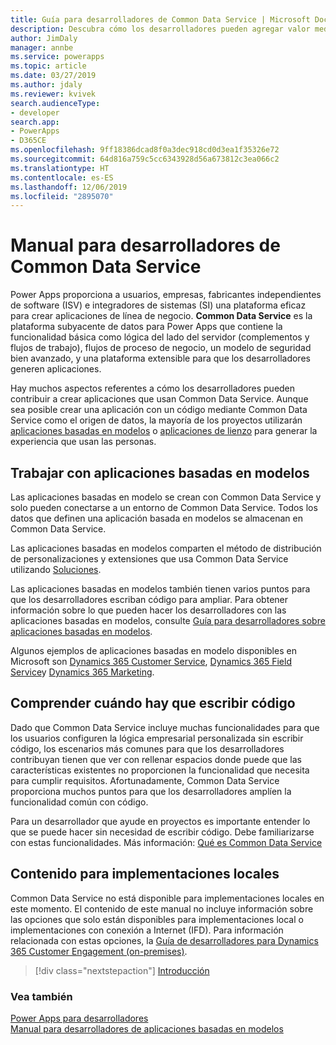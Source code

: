 ```yaml
---
title: Guía para desarrolladores de Common Data Service | Microsoft Docs
description: Descubra cómo los desarrolladores pueden agregar valor mediante Common Data Service.
author: JimDaly
manager: annbe
ms.service: powerapps
ms.topic: article
ms.date: 03/27/2019
ms.author: jdaly
ms.reviewer: kvivek
search.audienceType:
- developer
search.app:
- PowerApps
- D365CE
ms.openlocfilehash: 9ff18386dcad8f0a3dec918cd0d3ea1f35326e72
ms.sourcegitcommit: 64d816a759c5cc6343928d56a673812c3ea066c2
ms.translationtype: HT
ms.contentlocale: es-ES
ms.lasthandoff: 12/06/2019
ms.locfileid: "2895070"
---
```

# <a name="common-data-service-developer-guide"></a>Manual para desarrolladores de Common Data Service

Power Apps proporciona a usuarios, empresas, fabricantes independientes de software (ISV) e integradores de sistemas (SI) una plataforma eficaz para crear aplicaciones de línea de negocio. **Common Data Service** es la plataforma subyacente de datos para Power Apps que contiene la funcionalidad básica como lógica del lado del servidor (complementos y flujos de trabajo), flujos de proceso de negocio, un modelo de seguridad bien avanzado, y una plataforma extensible para que los desarrolladores generen aplicaciones. 

Hay muchos aspectos referentes a cómo los desarrolladores pueden contribuir a crear aplicaciones que usan Common Data Service. Aunque sea posible crear una aplicación con un código mediante Common Data Service como el origen de datos, la mayoría de los proyectos utilizarán [aplicaciones basadas en modelos](/powerapps/maker/model-driven-apps/model-driven-app-overview) o [aplicaciones de lienzo](/powerapps/maker/canvas-apps/getting-started) para generar la experiencia que usan las personas. 

## <a name="working-with-model-driven-apps"></a>Trabajar con aplicaciones basadas en modelos

Las aplicaciones basadas en modelo se crean con Common Data Service y solo pueden conectarse a un entorno de Common Data Service. Todos los datos que definen una aplicación basada en modelos se almacenan en Common Data Service.

Las aplicaciones basadas en modelos comparten el método de distribución de personalizaciones y extensiones que usa Common Data Service utilizando [Soluciones](introduction-solutions.md).

Las aplicaciones basadas en modelos también tienen varios puntos para que los desarrolladores escriban código para ampliar. Para obtener información sobre lo que pueden hacer los desarrolladores con las aplicaciones basadas en modelos, consulte [Guía para desarrolladores sobre aplicaciones basadas en modelos](../model-driven-apps/overview.md).

Algunos ejemplos de aplicaciones basadas en modelo disponibles en Microsoft son [Dynamics 365 Customer Service](https://docs.microsoft.com/dynamics365/customer-service/help-hub), [Dynamics 365 Field Service](https://docs.microsoft.com/dynamics365/field-service/overview)y [Dynamics 365 Marketing](https://docs.microsoft.com/dynamics365/marketing/help-hub).

## <a name="understand-when-to-write-code"></a>Comprender cuándo hay que escribir código

Dado que Common Data Service incluye muchas funcionalidades para que los usuarios configuren la lógica empresarial personalizada sin escribir código, los escenarios más comunes para que los desarrolladores contribuyan tienen que ver con rellenar espacios donde puede que las características existentes no proporcionen la funcionalidad que necesita para cumplir requisitos. Afortunadamente, Common Data Service proporciona muchos puntos para que los desarrolladores amplíen la funcionalidad común con código.

Para un desarrollador que ayude en proyectos es importante entender lo que se puede hacer sin necesidad de escribir código. Debe familiarizarse con estas funcionalidades. Más información: [Qué es Common Data Service](../../maker/common-data-service/data-platform-intro.md) 

## <a name="content-for-on-premises-deployments"></a>Contenido para implementaciones locales

Common Data Service no está disponible para implementaciones locales en este momento. El contenido de este manual no incluye información sobre las opciones que solo están disponibles para implementaciones local o implementaciones con conexión a Internet (IFD). Para información relacionada con estas opciones, la [Guía de desarrolladores para Dynamics 365 Customer Engagement (on-premises)](/dynamics365/customerengagement/on-premises/developer/overview).

> [!div class="nextstepaction"]
> [Introducción](get-started-cds-developers.md)

### <a name="see-also"></a>Vea también

[Power Apps para desarrolladores](/powerapps/#pivot=home&panel=developer)<br/>
[Manual para desarrolladores de aplicaciones basadas en modelos](../model-driven-apps/overview.md)
